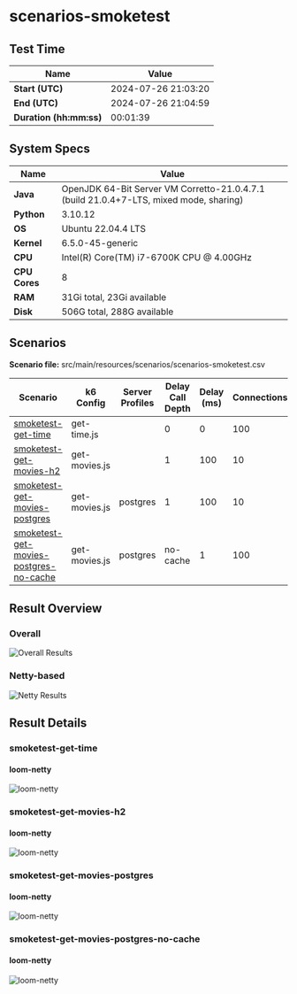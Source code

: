 # scenarios-smoketest

## Test Time

| **Name**                | **Value** |
|-------------------------|-----------|
| **Start (UTC)** | 2024-07-26 21:03:20 |
| **End (UTC)** | 2024-07-26 21:04:59 |
| **Duration (hh:mm:ss)** | 00:01:39 |

## System Specs

| **Name**                | **Value** |
|-------------------------|-----------|
| **Java** | OpenJDK 64-Bit Server VM Corretto-21.0.4.7.1 (build 21.0.4+7-LTS, mixed mode, sharing) |
| **Python** | 3.10.12 |
| **OS** | Ubuntu 22.04.4 LTS |
| **Kernel** | 6.5.0-45-generic |
| **CPU** | Intel(R) Core(TM) i7-6700K CPU @ 4.00GHz |
| **CPU Cores** | 8 |
| **RAM** | 31Gi total, 23Gi available |
| **Disk** | 506G total, 288G available |

## Scenarios

**Scenario file:** src/main/resources/scenarios/scenarios-smoketest.csv

| Scenario | k6 Config | Server Profiles | Delay Call Depth | Delay (ms) | Connections | Requests per Second | Warmup Duration (s) | Test Duration (s) |
|----------|-----------|-----------------|------------------|------------|-------------|---------------------|---------------------|------------------|
| [smoketest-get-time](#smoketest-get-time) | get-time.js |  | 0 | 0 | 100 | 200 | 2 | 6 |
| [smoketest-get-movies-h2](#smoketest-get-movies-h2) | get-movies.js |  | 1 | 100 | 10 | 10 | 0 | 6 |
| [smoketest-get-movies-postgres](#smoketest-get-movies-postgres) | get-movies.js | postgres | 1 | 100 | 10 | 10 | 0 | 6 |
| [smoketest-get-movies-postgres-no-cache](#smoketest-get-movies-postgres-no-cache) | get-movies.js | postgres|no-cache | 1 | 100 | 10 | 10 | 0 | 6 |

## Result Overview

### Overall

![Overall Results](./results.png)
### Netty-based

![Netty Results](./results-netty.png)

## Result Details


### smoketest-get-time

#### loom-netty

![loom-netty](./smoketest-get-time/loom-netty.png)


### smoketest-get-movies-h2

#### loom-netty

![loom-netty](./smoketest-get-movies-h2/loom-netty.png)


### smoketest-get-movies-postgres

#### loom-netty

![loom-netty](./smoketest-get-movies-postgres/loom-netty.png)


### smoketest-get-movies-postgres-no-cache

#### loom-netty

![loom-netty](./smoketest-get-movies-postgres-no-cache/loom-netty.png)



